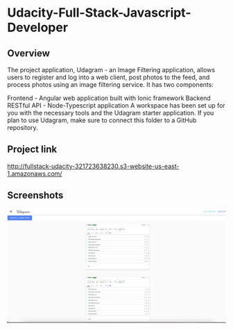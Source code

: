 # Udacity-Full-Stack-Javascript-Developer

## Overview

The project application, Udagram - an Image Filtering application, allows users to register and log into a web client, post photos to the feed, and process photos using an image filtering service. It has two components:

Frontend - Angular web application built with Ionic framework
Backend RESTful API - Node-Typescript application
A workspace has been set up for you with the necessary tools and the Udagram starter application. If you plan to use Udagram, make sure to connect this folder to a GitHub repository.

## Project link

http://fullstack-udacity-321723638230.s3-website-us-east-1.amazonaws.com/

## Screenshots

![alt text](https://raw.githubusercontent.com/mijumoto/Udacity-Full-Stack-Javascript-Developer/main/Project%204/%23Screenshots/working-app.png?sanitize=true)


